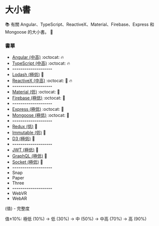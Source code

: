 # 大小書

:books: 有關 Angular、TypeScript、ReactiveX、Material、Firebase、Express 和 Mongoose 的大小書。 :memo:

### 書單
* [Angular (中高)](https://github.com/Shyam-Chen/Big-Little-Books/blob/master/Angular/README.md) :octocat: :fire:
* [TypeScript (中高)](https://github.com/Shyam-Chen/Big-Little-Books/blob/master/TypeScript.md) :octocat: :fire:
* **--------------------**
* [Lodash (極低)](https://github.com/Shyam-Chen/Big-Little-Books/blob/master/Lodash.md) :bread:
* [ReactiveX (中高)](https://github.com/Shyam-Chen/Big-Little-Books/blob/master/ReactiveX.md) :octocat: :bread: :fire:
* **--------------------**
* [Material (低)](https://github.com/Shyam-Chen/Big-Little-Books/blob/master/Material.md) :octocat: :cookie:
* [Firebase (極低)](https://github.com/Shyam-Chen/Big-Little-Books/blob/master/Firebase.md) :octocat: :cookie:
* **--------------------**
* [Express (極低)](https://github.com/Shyam-Chen/Big-Little-Books/blob/master/Express.md) :octocat: :candy:
* [Mongoose (極低)](https://github.com/Shyam-Chen/Big-Little-Books/blob/master/Mongoose.md) :octocat: :candy:
* **--------------------**
* [Redux (低)](https://github.com/Shyam-Chen/Big-Little-Books/blob/master/Redux.md) :cookie:
* [Immutable (低)](https://github.com/Shyam-Chen/Big-Little-Books/blob/master/Immutable.md) :cookie:
* [D3 (極低)](https://github.com/Shyam-Chen/Big-Little-Books/blob/master/D3.md) :cookie:
* **--------------------**
* [JWT (極低)](https://github.com/Shyam-Chen/Big-Little-Books/blob/master/JWT.md) :candy:
* [GraphQL (極低)](https://github.com/Shyam-Chen/Big-Little-Books/blob/master/GraphQL.md) :candy:
* [Socket (極低)](https://github.com/Shyam-Chen/Big-Little-Books/blob/master/Socket.md) :candy:
* **--------------------**
* Snap
* Paper
* Three
* **--------------------**
* WebVR
* WebAR

(值) - 完整度

值±10%: 極低 (10%) -> 低 (30%) -> 中 (50%) -> 中高 (70%) -> 高 (90%)

